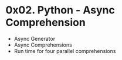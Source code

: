 # 0x02. Python - Async Comprehension
+ Async Generator
+ Async Comprehensions
+ Run time for four parallel comprehensions
